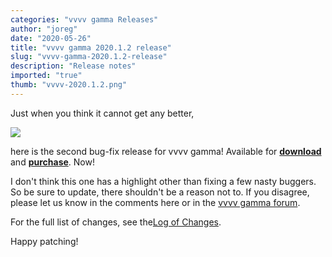 ```yaml
---
categories: "vvvv gamma Releases"
author: "joreg"
date: "2020-05-26"
title: "vvvv gamma 2020.1.2 release"
slug: "vvvv-gamma-2020.1.2-release"
description: "Release notes"
imported: "true"
thumb: "vvvv-2020.1.2.png"
---
```


Just when you think it cannot get any better,

![](vvvv-2020.1.2.png) 

here is the second bug-fix release for vvvv gamma! Available for **[download](https://visualprogramming.net/#Download)** and **[purchase](https://store.vvvv.org)**. Now!

I don't think this one has a highlight other than fixing a few nasty buggers. So be sure to update, there shouldn't be a reason not to. If you disagree, please let us know in the comments here or in the [vvvv gamma forum](https://discourse.vvvv.org/c/vvvv-gamma/28).

For the full list of changes, see the[Log of Changes](https://thegraybook.vvvv.org/changelog/2020.1.html).

Happy patching!